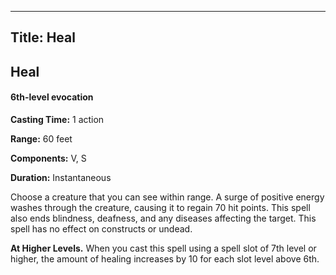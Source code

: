 -------------------------
Title: Heal
-------------------------

## Heal

#### 6th-level evocation


**Casting Time:** 1 action 

**Range:** 60 feet 

**Components:** V, S 

**Duration:** Instantaneous


Choose a creature that you can see within range. A surge of positive
energy washes through the creature, causing it to regain 70 hit points.
This spell also ends blindness, deafness, and any diseases
affecting the target. This spell has no effect on constructs or undead.

**At Higher Levels.** When you cast this spell using a spell
slot of 7th level or higher, the amount of healing increases by 10 for
each slot level above 6th.


